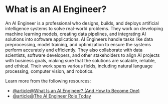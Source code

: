 # What is an AI Engineer?

An AI Engineer is a professional who designs, builds, and deploys artificial intelligence systems to solve real-world problems. They work on developing machine learning models, creating data pipelines, and integrating AI solutions into software applications. AI Engineers handle tasks like data preprocessing, model training, and optimization to ensure the systems perform accurately and efficiently. They also collaborate with data scientists, software developers, and other stakeholders to align AI projects with business goals, making sure that the solutions are scalable, reliable, and ethical. Their work spans various fields, including natural language processing, computer vision, and robotics.

Learn more from the following resources:

- [@article@What Is an AI Engineer? (And How to Become One)](https://www.coursera.org/articles/ai-engineer)
- [@article@The AI Engineer Role Today](https://www.splunk.com/en_us/blog/learn/ai-engineer-role.html)